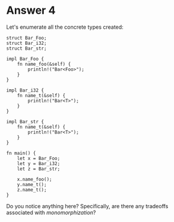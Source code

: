 # Answer 4

Let's enumerate all the concrete types created:

```rust,editable
struct Bar_Foo;
struct Bar_i32;
struct Bar_str;

impl Bar_Foo {
    fn name_foo(&self) {
        println!("Bar<Foo>");
    }
}

impl Bar_i32 {
    fn name_t(&self) {
        println!("Bar<T>");
    }
}

impl Bar_str {
    fn name_t(&self) {
        println!("Bar<T>");
    }
}

fn main() {
    let x = Bar_Foo;
    let y = Bar_i32;
    let z = Bar_str;

    x.name_foo();
    y.name_t();
    z.name_t();
}
```

Do you notice anything here? Specifically, are there any tradeoffs associated
with _monomorphization_?
